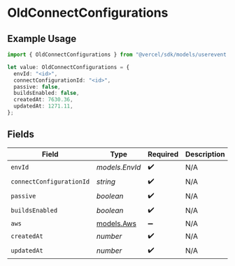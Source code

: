 # OldConnectConfigurations

## Example Usage

```typescript
import { OldConnectConfigurations } from "@vercel/sdk/models/userevent.js";

let value: OldConnectConfigurations = {
  envId: "<id>",
  connectConfigurationId: "<id>",
  passive: false,
  buildsEnabled: false,
  createdAt: 7630.36,
  updatedAt: 1271.11,
};
```

## Fields

| Field                          | Type                           | Required                       | Description                    |
| ------------------------------ | ------------------------------ | ------------------------------ | ------------------------------ |
| `envId`                        | *models.EnvId*                 | :heavy_check_mark:             | N/A                            |
| `connectConfigurationId`       | *string*                       | :heavy_check_mark:             | N/A                            |
| `passive`                      | *boolean*                      | :heavy_check_mark:             | N/A                            |
| `buildsEnabled`                | *boolean*                      | :heavy_check_mark:             | N/A                            |
| `aws`                          | [models.Aws](../models/aws.md) | :heavy_minus_sign:             | N/A                            |
| `createdAt`                    | *number*                       | :heavy_check_mark:             | N/A                            |
| `updatedAt`                    | *number*                       | :heavy_check_mark:             | N/A                            |